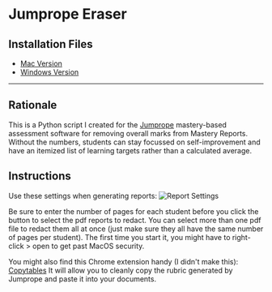 # Jumprope Eraser

## Installation Files
* [Mac Version](https://github.com/jcykung/jumprope-eraser/releases/download/assessment/Mac_JumpropeEraser.dmg)
* [Windows Version](https://github.com/jcykung/jumprope-eraser/releases/download/assessment/Win_JumpropeEraser.zip)

***

## Rationale
This is a Python script I created for the [Jumprope](https://jumpro.pe/) mastery-based assessment software for removing overall marks from Mastery Reports.
Without the numbers, students can stay focussed on self-improvement and have an itemized list of learning targets rather than a calculated average.

## Instructions
Use these settings when generating reports:
![Report Settings](https://secretgoldfish.weebly.com/uploads/3/6/5/7/365767/screen-shot-2021-03-21-at-2-58-12-pm_1.png)

Be sure to enter the number of pages for each student before you click the button to select the pdf reports to redact.
You can select more than one pdf file to redact them all at once (just make sure they all have the same number of pages per student).
​The first time you start it, you might have to right-click > open to get past MacOS security. 

You might also find this Chrome extension handy (I didn't make this): [Copytables](https://chromewebstore.google.com/detail/copytables/ekdpkppgmlalfkphpibadldikjimijon)
It will allow you to cleanly copy the rubric generated by Jumprope and paste it into your documents.
